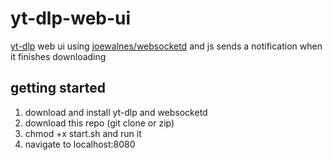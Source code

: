 # yt-dlp-web-ui
[yt-dlp](https://github.com/yt-dlp/yt-dlp) web ui using [joewalnes/websocketd](https://github.com/joewalnes/websocketd) and js
sends a notification when it finishes downloading

## getting started
1. download and install yt-dlp and websocketd
1. download this repo (git clone or zip)
1. chmod +x start.sh and run it
1. navigate to localhost:8080
